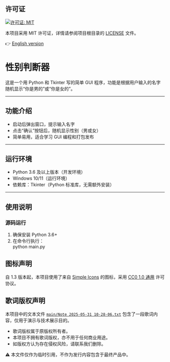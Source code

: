 ## 许可证

[![许可证: MIT](https://img.shields.io/badge/许可证-MIT-yellow.svg)](https://opensource.org/licenses/MIT)

本项目采用 MIT 许可证，详情请参阅项目根目录的 [LICENSE](LICENSE) 文件。

👉 [English version](README_EN.md)
# 性别判断器

这是一个用 Python 和 Tkinter 写的简单 GUI 程序，功能是根据用户输入的名字随机显示“你是男的”或“你是女的”。

---

## 功能介绍

- 启动后弹出窗口，提示输入名字
- 点击“确认”按钮后，随机显示性别（男或女）
- 简单易用，适合学习 GUI 编程和打包发布

---

## 运行环境

- Python 3.6 及以上版本（开发环境）
- Windows 10/11（运行环境）
- 依赖库：Tkinter（Python 标准库，无需额外安装）

---

## 使用说明

### 源码运行

1. 确保安装 Python 3.6+  
2. 在命令行执行：  
   python main.py

## 图标声明

自 1.3 版本起，本项目使用了来自 [Simple Icons](https://github.com/simple-icons/simple-icons) 的图标，采用 [CC0 1.0 通用](https://creativecommons.org/publicdomain/zero/1.0/) 许可协议。

## 歌词版权声明

本项目中的文本文件 [`main/Note 2025-05-31 10-28-06.txt`](main/Note%202025-05-31%2010-28-06.txt) 包含了一段歌词内容，仅用于演示与技术展示目的。

- 歌词版权属于原版权所有者。
- 本项目不拥有歌词版权，亦不用于任何商业用途。
- 如版权方认为存在侵权风险，请联系我们删除。

⚠️ 本文件仅作为临时引用，不作为发行内容包含于最终产品中。
